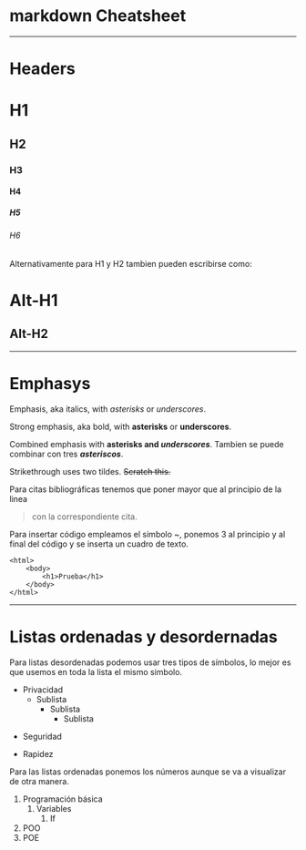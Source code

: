 # markdown Cheatsheet
____

# Headers

# H1
## H2
### H3
#### H4
##### H5
###### H6

Alternativamente para H1 y H2 tambien pueden escribirse como:

Alt-H1
======

Alt-H2
------

___

# Emphasys

Emphasis, aka italics, with *asterisks* or _underscores_.

Strong emphasis, aka bold, with **asterisks** or __underscores__.

Combined emphasis with **asterisks and _underscores_**. Tambien se puede combinar con tres ***asteriscos***.

Strikethrough uses two tildes. ~~Scratch this.~~

Para citas bibliográficas tenemos que poner mayor que al principio de la linea
>con la correspondiente cita.


Para insertar código empleamos  el simbolo ~, ponemos 3 al principio y al final del código y se inserta un cuadro de texto. 

~~~
<html>
    <body>
        <h1>Prueba</h1>
    </body>
</html>    
~~~

___

# Listas ordenadas y desordernadas

Para listas desordenadas podemos usar tres tipos de símbolos, lo mejor es que usemos en toda la lista el mismo simbolo.  
- Privacidad
    - Sublista
        - Sublista
            - Sublista
* Seguridad
+ Rapidez

Para las listas ordenadas ponemos los números aunque se va a visualizar de otra manera.  

1. Programación básica
    1. Variables
        1. If
2. POO
3. POE

